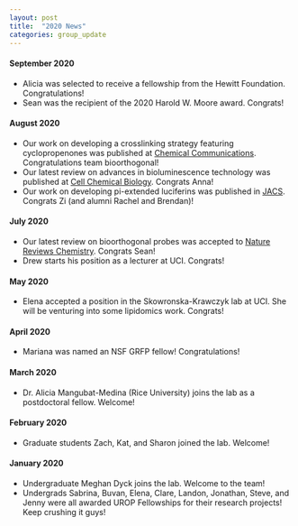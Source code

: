 ```yaml
---
layout: post
title:  "2020 News"
categories: group_update
---
```

#### September 2020
- Alicia was selected to receive a fellowship from the Hewitt Foundation. Congratulations!
- Sean was the recipient of the 2020 Harold W. Moore award. Congrats!

#### August 2020
- Our work on developing a crosslinking strategy featuring cyclopropenones was published at [Chemical Communications](https://pubs.rsc.org/en/content/articlelanding/2020/cc/d0cc04600k#!divAbstract). Congratulations team bioorthogonal!
- Our latest review on advances in bioluminescence technology was published at [Cell Chemical Biology](https://www.sciencedirect.com/science/article/abs/pii/S2451945620302956). Congrats Anna!
- Our work on developing pi-extended luciferins was published in [JACS](https://pubs.acs.org/doi/10.1021/jacs.0c01064). Congrats Zi (and alumni Rachel and Brendan)!

#### July 2020
- Our latest review on bioorthogonal probes was accepted to [Nature Reviews Chemistry](https://www.nature.com/articles/s41570-020-0205-0). Congrats Sean!
- Drew starts his position as a lecturer at UCI. Congrats!

#### May 2020
- Elena  accepted a position in the Skowronska-Krawczyk lab at UCI. She will be venturing into some lipidomics work.  Congrats!

#### April 2020
- Mariana was named an NSF GRFP fellow! Congratulations!

#### March 2020
- Dr. Alicia Mangubat-Medina (Rice University) joins the lab as a postdoctoral fellow. Welcome!

#### February 2020
- Graduate students Zach, Kat, and Sharon joined the lab. Welcome!

#### January 2020
- Undergraduate Meghan Dyck joins the lab. Welcome to the team!
- Undergrads Sabrina, Buvan, Elena, Clare, Landon, Jonathan, Steve, and Jenny were all awarded UROP Fellowships for their research projects! Keep crushing it guys!

